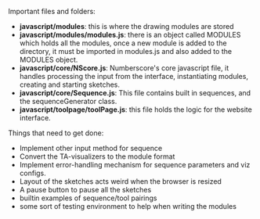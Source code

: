  

Important files and folders:
- **javascript/modules**: this is where the drawing modules are stored
- **javascript/modules/modules.js**: there is an object called MODULES which holds all the modules, once a new module is added to the directory, it must be imported in modules.js and also added to the MODULES object. 
- **javascript/core/NScore.js**: Numberscore's core javascript file, it handles processing the input from the interface, instantiating modules, creating and starting sketches.
- **javascript/core/Sequence.js**: This file contains built in sequences, and the sequenceGenerator class.
- **javascript/toolpage/toolPage.js**: this file holds the logic for the website interface.

Things that need to get done:
- Implement other input method for sequence
- Convert the TA-visualizers to the module format
- Implement error-handling mechanism for sequence parameters and viz configs.
- Layout of the sketches acts weird when the browser is resized
- A pause button to pause all the sketches 
- builtin examples of sequence/tool pairings
- some sort of testing environment to help when writing the modules